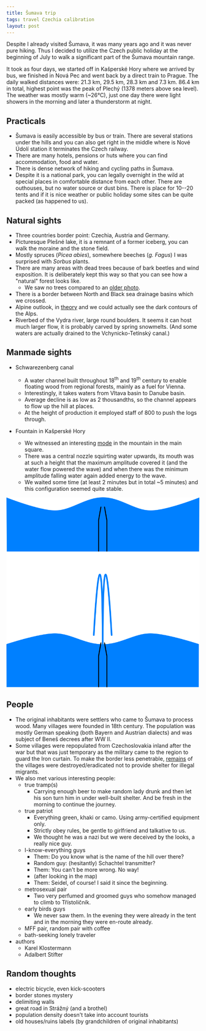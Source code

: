 ```yaml
---
title: Šumava trip
tags: travel Czechia calibration
layout: post
---
```


Despite I already visited Šumava, it was many years ago and it was never pure
hiking.
Thus I decided to utilize the Czech public holiday at the beginning of July to
walk a significant part of the Šumava mountain range.

It took as four days, we started off in Kašperské Hory where we arrived by bus,
we finished in Nová Pec and went back by a direct train to Prague.
The daily walked distances were: 21.3 km, 29.5 km, 28.3 km and 7.3 km.
86.4 km in total, highest point was the peak of Plechý (1378 meters above sea
level).
The weather was mostly warm (~26°C), just one day there were light showers in
the morning and later a thunderstorm at night.

## Practicals

- Šumava is easily accessible by bus or train. There are several stations under
  the hills and you can also get right in the middle where is Nové Údolí
  station it terminates the Czech railway.
- There are many hotels, pensions or huts where you can find accommodation,
  food and water.
- There is dense network of hiking and cycling paths in Šumava.
- Despite it is a national park, you can legally overnight in the wild at
  special places in comfortable distance from each other. There are outhouses,
  but no water source or dust bins. There is place for 10--20 tents and if it
  is nice weather or public holiday some sites can be quite packed (as happened
  to us). 

## Natural sights

- Three countries border point: Czechia, Austria and Germany.
- Picturesque Plešné lake, it is a remnant of a former iceberg, you can walk
  the moraine and the stone field.
- Mostly spruces (*Picea abies*), somewhere beeches (*g. Fagus*) I was
  surprised with *Sorbus* plants.
- There are many areas with dead trees because of bark beetles and wind
  exposition. It is deliberately kept this way so that you can see how a
  "natural" forest looks like.
  - We saw no trees compared to an [older
    photo](https://cs.wikipedia.org/wiki/Soubor:Trojmez%C3%AD_GER-CZE-AUT_2.jpg).
- There is a border between North and Black sea drainage basins which we
  crossed.
- Alpine outlook, in [theory](https://www.heywhatsthat.com/?view=QJ7I37S4) and
  we could actually see the dark contours of the Alps.
- Riverbed of the Vydra river, large round boulders. It seems it can host much
  larger flow, it is probably carved by spring snowmelts. (And some waters are
  actually drained to the Vchynicko-Tetínský canal.)

## Manmade sights

- Schwarezenberg canal 
  - A water channel built throughout 18<sup>th</sup> and 19<sup>th</sup>
    century to enable floating wood from regional forests, mainly as a fuel for
    Vienna.
  - Interestingly, it takes waters from Vltava basin to Danube basin.
  - Average decline is as low as 2 thousandths, so the channel appears to
    flow up the hill at places.
  - At the height of production it employed staff of 800 to push the logs
    through.

- Fountain in Kašperské Hory
  - We witnessed an interesting
    [mode](https://en.wikipedia.org/wiki/Normal_mode) in the mountain in the
    main square.
  - There was a central nozzle squirting water upwards, its mouth was at such a
    height that the maximum amplitude covered it (and the water flow powered
    the wave) and when there was the minimum amplitude falling water again
    added energy to the wave.
  - We waited some time (at least 2 minutes but in total ~5 minutes) and this
    configuration seemed quite stable.

![Figure 1](/resources/kasperske-hory-fountain.svg)

## People

- The original inhabitants were settlers who came to Šumava to process wood.
  Many villages were founded in 18th century. The population was mostly German
  speaking (both Bayern and Austrian dialects) and was subject of Beneš decrees
  after WW II.
- Some villages were repopulated from Czechoslovakia inland after the war but
  that was just temporary as the military came to the region to guard the Iron
  curtain. To make the border less penetrable, [remains](http://zanikleobce.cz)
  of the villages were destroyed/eradicated not to provide shelter for illegal
  migrants.
- We also met various interesting people:
  - true tramp(s)
    - Carrying enough beer to make random lady drunk and then let his son turn
      him in under well-built shelter. And be fresh in the morning to continue
      the journey.
  - true patriot
    - Everything green, khaki or camo. Using army-certified equipment only.
    - Strictly obey rules, be gentle to girlfriend and talkative to us.
    - We thought he was a nazi but we were deceived by the looks, a really nice
      guy.
  - I-know-everything guys
    - Them: Do you know what is the name of the hill over there?
    - Random guy: (hesitantly) Schachtel transmitter?
    - Them: You can't be more wrong. No way!
    - (after looking in the map)
    - Them: Seidel, of course! I said it since the beginning.
  - metrosexual pair
    - Two very perfumed and groomed guys who somehow managed to climb to
      Třístoličník.
  - early birds guys
    - We never saw them. In the evening they were already in the tent and in
      the morning they were en-route already.
  - MFF pair, random pair with coffee
  - bath-seeking lonely traveler
- authors
  - Karel Klostermann
  - Adalbert Stifter

## Random thoughts

- electric bicycle, even kick-scooters
- border stones mystery
- delimiting walls
- great road in Strážný (and a brothel)
- population density doesn't take into account tourists
- old houses/ruins labels (by grandchildren of original inhabitants)

